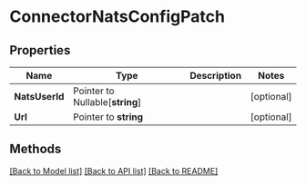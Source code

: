 # ConnectorNatsConfigPatch

## Properties

Name | Type | Description | Notes
------------ | ------------- | ------------- | -------------
**NatsUserId** | Pointer to Nullable[**string**] |  | [optional] 
**Url** | Pointer to **string** |  | [optional] 

## Methods


[[Back to Model list]](../README.md#documentation-for-models) [[Back to API list]](../README.md#documentation-for-api-endpoints) [[Back to README]](../README.md)


